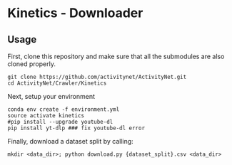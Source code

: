 # Kinetics - Downloader

## Usage
First, clone this repository and make sure that all the submodules are also cloned properly.
```
git clone https://github.com/activitynet/ActivityNet.git
cd ActivityNet/Crawler/Kinetics
```

Next, setup your environment
```
conda env create -f environment.yml
source activate kinetics
#pip install --upgrade youtube-dl
pip install yt-dlp ### fix youtube-dl error
```

Finally, download a dataset split by calling:
```
mkdir <data_dir>; python download.py {dataset_split}.csv <data_dir>
```

